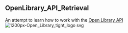 ## OpenLibrary_API_Retrieval
An attempt to learn how to work with the [Open Library API](https://openlibrary.org/developers/api)
![1200px-Open_Library_tight_logo svg](https://user-images.githubusercontent.com/71708878/139854820-2c4786d0-5b20-4afc-aff0-cd9f9757fd45.png)
